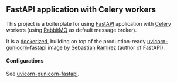 ## FastAPI application with Celery workers

This project is a boilerplate for using [FastAPI](https://fastapi.tiangolo.com/) application with [Celery](http://www.celeryproject.org/) workers (using [RabbitMQ](https://www.rabbitmq.com/) as default message broker).

It is a [dockerized](https://www.docker.com/), building on top of the production-ready [uvicorn-gunicorn-fastapi](https://github.com/tiangolo/uvicorn-gunicorn-docker) image by [Sebastian Ramirez](https://github.com/tiangolo) (author of FastAPI). 

#### Configurations

See [uvicorn-gunicorn-fastapi](https://github.com/tiangolo/uvicorn-gunicorn-docker).